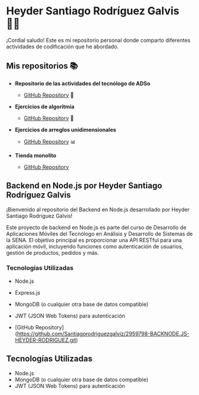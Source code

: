 # Heyder Santiago Rodríguez Galvis 👨‍💻

¡Cordial saludo! Este es mi repositorio personal donde comparto diferentes actividades de codificación que he abordado.

## Mis repositorios 📚

- **Repositorio de las actividades del tecnólogo de ADSo**
  - [GitHub Repository](https://github.com/Santiagorodriguezgalviz/ejerciciospremio.git) 📂

- **Ejercicios de algoritmia**
  - [GitHub Repository](https://github.com/Santiagorodriguezgalviz/25-ejercicios-algoritmia.git) 🧩

- **Ejercicios de arreglos unidimensionales**
  - [GitHub Repository](https://github.com/Santiagorodriguezgalviz/ejercicios-arreglos-unidimensioanales.git) 📊

- **Tienda monolito**
  - [GitHub Repository](https://github.com/jhonnCorredor/Monolito-Tienda-de-Manolo.git)

## Backend en Node.js por Heyder Santiago Rodríguez Galvis

¡Bienvenido al repositorio del Backend en Node.js desarrollado por Heyder Santiago Rodríguez Galvis!

Este proyecto de backend en Node.js es parte del curso de Desarrollo de Aplicaciones Móviles del Tecnólogo en Análisis y Desarrollo de Sistemas de la SENA. El objetivo principal es proporcionar una API RESTful para una aplicación móvil, incluyendo funciones como autenticación de usuarios, gestión de productos, pedidos y más.

### Tecnologías Utilizadas

- Node.js
- Express.js
- MongoDB (o cualquier otra base de datos compatible)
- JWT (JSON Web Tokens) para autenticación

 - [GitHub Repository] (https://github.com/Santiagorodriguezgalviz/2959798-BACKNODE.JS-HEYDER-RODRIGUEZ.git)

## Tecnologías Utilizadas

- Node.js
- MongoDB (o cualquier otra base de datos compatible)
- JWT (JSON Web Tokens) para autenticación


